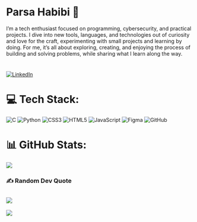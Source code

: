 # Parsa Habibi 🤙

I’m a tech enthusiast focused on programming, cybersecurity, and practical projects. I dive into new tools, languages, and technologies out of curiosity and love for the craft, experimenting with small projects and learning by doing. For me, it’s all about exploring, creating, and enjoying the process of building and solving problems, while sharing what I learn along the way.

#

[![LinkedIn](https://img.shields.io/badge/LinkedIn-%230077B5.svg?logo=linkedin&logoColor=white)](https://linkedin.com/in/parsahabibi) 

# 💻 Tech Stack:
![C](https://img.shields.io/badge/c-%2300599C.svg?style=for-the-badge&logo=c&logoColor=white)  ![Python](https://img.shields.io/badge/python-3670A0?style=for-the-badge&logo=python&logoColor=ffdd54) ![CSS3](https://img.shields.io/badge/css3-%231572B6.svg?style=for-the-badge&logo=css3&logoColor=white) ![HTML5](https://img.shields.io/badge/html5-%23E34F26.svg?style=for-the-badge&logo=html5&logoColor=white) ![JavaScript](https://img.shields.io/badge/javascript-%23323330.svg?style=for-the-badge&logo=javascript&logoColor=%23F7DF1E) ![Figma](https://img.shields.io/badge/figma-%23F24E1E.svg?style=for-the-badge&logo=figma&logoColor=white) ![GitHub](https://img.shields.io/badge/github-%23121011.svg?style=for-the-badge&logo=github&logoColor=white)
# 📊 GitHub Stats:
![](https://github-readme-stats.vercel.app/api/top-langs/?username=parsaaHb&theme=shadow_green&hide_border=false&include_all_commits=false&count_private=false&layout=compact)
### ✍️ Random Dev Quote
![](https://quotes-github-readme.vercel.app/api?type=horizontal&theme=merko)
---
[![](https://visitcount.itsvg.in/api?id=parsaaHb&icon=5&color=4)](https://visitcount.itsvg.in)

<!-- Proudly created with GPRM ( https://gprm.itsvg.in ) -->
